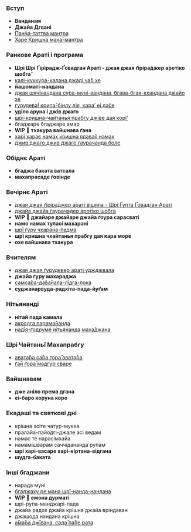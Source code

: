 ### Вступ

 - **Ванданам**
 - **Джайа Дгвані**
 - [Пан̃ча-таттва мантра](songs/pancha-tattva.md)
 - [Харе Кришна маха̄-мантра](songs/hare-krishna.md)

### Ранкове Араті і програма

 - **Шрі Шрі Ґірірадж-Ґовадган Араті - джая джая ґіріра̄джер а̄ротіко шобга̄**
 - [калі-куккура-кадана джаді ча̄о хе](songs/kali-kukkura-kadana-jadi-chhao-he-kaliyuga-pavana-kali-bhaya-nashiana.md)
 - **йашоматі-нандана**
 - [джая шячīнандана сура-муні-вандана, бгава-бгая-кхандана джайо хе](songs/jaya-shiachinandana-sura-muni-vandana-bhava-bhaya-khandana-jayo-he.md)
 - [ґурудева! крипа̄-бінду дія, кара’ еі да̄се](songs/gurudeva.md)
 - **уділо аруна і джів джаґо**
 - [шрī-кришна-чайтанья прабгу джīве дая корі’](songs/shri-kryshna-chhaitanya-prabhu-jive-daya-kori.md)
 - бгаджаре бгаджаре амар
 - **WIP 🔴** **тхакура вайшнава ґана**
 - [харі харає намах кришна ядава̄я намах](songs/hari-haraye-namah-kryshna-yadavaya-namah.md)
 - [джив джаго джив джаго гаурачанда боле](songs/jiv-jago-jiv-jago-gaurachanda-bole.md)

### Обіднє Араті

 - **бгаджа баката ватсала**
 - **махапрасаде ґовінде**

### Вечірнє Араті

 - [джая джая ґіріра̄джер а̄раті вішяла - Шрі Ґупта Ґовадган Араті](songs/jaya-jaya-girirajer-arati-vishiala.md)
 - [джайа джайа ґаура‌ча‌дер а‌ротіко ш‌обга](songs/jaya-jaya-gaurachhander-arotiko-shobha.md)
 - **WIP 🔴** **джайаре джайаре джайа ґоура сарасваті**
 - **намо намах туласі махарані**
 - [шрī ґуру чхарана-падма](songs/shri-guru-chharana-padma.md)
 - **шрī кришна чхайтанья прабгу дая кара море**
 - **охе вайшнава тхакура**

### Вчителям

 - [джая джая ґурудевер а̄раті уджджвала](songs/jaya-jaya-gurudever-arati-ujjvala.md)
 - **джайа ґуру махараджа**
 - [самса̄ра-да̄ва̄нала-лīдга-лока](songs/samsara-davanala-lidha-loka.md)
 - **суджанарвуда-радхіта-пада-йуґам**

### Нітьянанді

 - **нітай пада камала**
 - [акродга парама̄нанда](songs/akrodha-paramananda.md)
 - [надīя-ґодруме нітьянанда маха̄джана](songs/nadiya-godrume-nityananda-mahajana.md)

### Шрі Чайтаньї Махапрабгу

 - [авата̄ра са̄ра ґора̄ авата̄ра](songs/avatara-sara-gora-avatara.md)
 - [ґа̄й ґора̄ мадгур сваре](songs/gay-gora-madhur-svare.md)

### Вайшнавам

 - **дже аніло према дгана**
 - **еі-баро коруна коро**

### Екадаші та святкові дні

 - крішна хоіте чатур-мукха
 - пралайа-пайодгі-джале асі ведам
 - намас те нарасімхайа
 - намамішварам саччідананда рупам
 - **шрі харі-васаре харі-кіртана-відгана**
 - **шудга-баката**

### Інші бгаджани

 - нарада муні
 - [бгаджаху ре мана шрī-нанда-нандана](songs/bhajahu-re-mana-shri-nanda-nandana.md)
 - **WIP 🔴** **емона дурматі**
 - шрі-рупа-манджарі-пада
 - джайа радхе джайа крішна джайа вріндаван
 - джашода нандана крішна
 - [а̄ма̄ра джīвана, сада̄ па̄пе рата](songs/amara-jivana-sada-pape-rata.md)